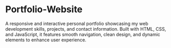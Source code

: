 # Portfolio-Website
A responsive and interactive personal portfolio showcasing my web development skills, projects, and contact information. Built with HTML, CSS, and JavaScript, it features smooth navigation, clean design, and dynamic elements to enhance user experience.
